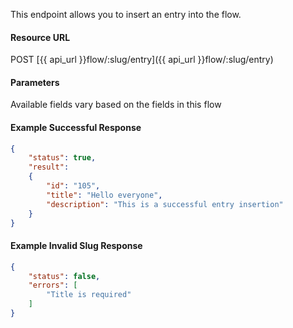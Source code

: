 <!--
@title Create new entry in a flow
@author Moltin Ltd
@description Inserts a new entry into the flow
@order 15.3.3

@sidebar 1
@family Flow/Entry
@rate No
@auth Yes
@format JSON
@http POST
@version beta
-->
This endpoint allows you to insert an entry into the flow.

#### Resource URL
POST [{{ api_url }}flow/:slug/entry]({{ api_url }}flow/:slug/entry)


#### Parameters
Available fields vary based on the fields in this flow

<!--code-->
#### Example Successful Response
``` json
{
    "status": true,
    "result":
    {
        "id": "105",
        "title": "Hello everyone",
        "description": "This is a successful entry insertion"
    }
}

```


#### Example Invalid Slug Response
``` json
{
    "status": false,
    "errors": [
        "Title is required"
    ]
}
```
<!--/code-->